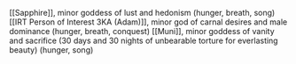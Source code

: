 [[Sapphire]], minor goddess of lust and hedonism (hunger, breath, song)
[[IRT Person of Interest 3KA (Adam)]], minor god of carnal desires and male dominance (hunger, breath, conquest)
[[Muni]], minor goddess of vanity and sacrifice (30 days and 30 nights of unbearable torture for everlasting beauty) (hunger, song)
